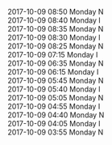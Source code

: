 2017-10-09 08:50 Monday  N  
2017-10-09 08:40 Monday  I  
2017-10-09 08:35 Monday  N  
2017-10-09 08:30 Monday  I  
2017-10-09 08:25 Monday  N  
2017-10-09 07:15 Monday  I  
2017-10-09 06:35 Monday  N  
2017-10-09 06:15 Monday  I  
2017-10-09 05:45 Monday  N  
2017-10-09 05:40 Monday  I  
2017-10-09 05:05 Monday  N  
2017-10-09 04:55 Monday  I  
2017-10-09 04:40 Monday  N  
2017-10-09 04:05 Monday  I  
2017-10-09 03:55 Monday  N  
